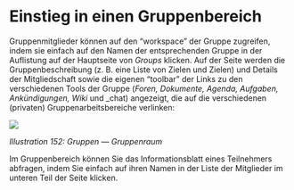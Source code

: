 # Einstieg in einen Gruppenbereich

Gruppenmitglieder können auf den “workspace” der Gruppe zugreifen, indem sie einfach auf den Namen der entsprechenden Gruppe in der Auflistung auf der Hauptseite von _Groups_ klicken. Auf der Seite werden die Gruppenbeschreibung \(z. B. eine Liste von Zielen und Zielen\) und Details der Mitgliedschaft sowie die eigenen “toolbar” der Links zu den verschiedenen Tools der Gruppe \(_Foren, Dokumente, Agenda, Aufgaben, Ankündigungen, Wiki_ und \_chat\) angezeigt, die auf die verschiedenen \(privaten\) Gruppenarbeitsbereiche verlinken:

![](../../.gitbook/assets/images217.png)

_Illustration 152: Gruppen — Gruppenraum_

Im Gruppenbereich können Sie das Informationsblatt eines Teilnehmers abfragen, indem Sie einfach auf ihren Namen in der Liste der Mitglieder im unteren Teil der Seite klicken.


